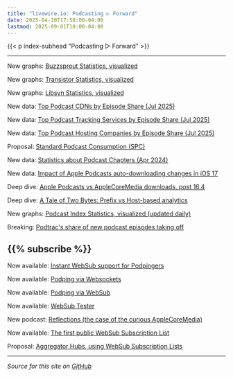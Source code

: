```yaml
---
title: "livewire.io: Podcasting ▷ Forward"
date: 2025-04-10T17:58:00-04:00
lastmod: 2025-09-01T10:00-04:00
---
```


{{< p index-subhead "Podcasting ▷ Forward" >}}

---

New graphs: [Buzzsprout Statistics, visualized](/buzzsprout-stats-visualized)

New graphs: [Transistor Statistics, visualized](/transistor-stats-visualized)

New graphs: [Libsyn Statistics, visualized](/libsyn-stats-visualized)

New data: [Top Podcast CDNs by Episode Share (Jul 2025)](/podcast-cdns-by-episode-share)

New data: [Top Podcast Tracking Services by Episode Share (Jul 2025)](/podcast-trackers-by-episode-share)

New data: [Top Podcast Hosting Companies by Episode Share (Jul 2025)](/podcast-hosts-by-episode-share)

Proposal: [Standard Podcast Consumption (SPC)](/spc)

New data: [Statistics about Podcast Chapters (Apr 2024)](/podcast-chapters-stats)

New data: [Impact of Apple Podcasts auto-downloading changes in iOS 17](/tracking-apple-podcasts-ios17-changes)

Deep dive: [Apple Podcasts vs AppleCoreMedia downloads, post 16.4](/apple-podcasts-vs-applecoremedia)

Deep dive: [A Tale of Two Bytes: Prefix vs Host-based analytics](/a-tale-of-two-bytes-prefix-vs-host-based-analytics)

New graphs: [Podcast Index Statistics, visualized (updated daily)](/podcast-index-stats-visualized)

Breaking: [Podtrac's share of new podcast episodes taking off](/podtrac-share-of-new-episodes-taking-off)

{{% subscribe %}}
---

Now available: [Instant WebSub support for Podpingers](/instant-websub-for-podpingers)

Now available: [Podping via Websockets](/podping-via-websockets)

Now available: [Podping via WebSub](/podping-via-websub)

Now available: [WebSub Tester](/websub-tester)

New podcast: [Reflections (the case of the curious AppleCoreMedia)](/new-podcast-reflections)

Now available: [The first public WebSub Subscription List](/first-public-subscription-list)

Proposal: [Aggregator Hubs, using WebSub Subscription Lists](/aggregator-hubs)

---

*Source for this site on [GitHub](https://github.com/skymethod/livewire-web)*
